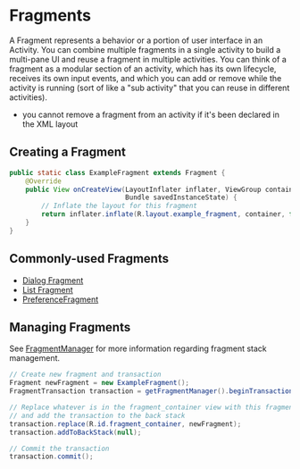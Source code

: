 # Fragments
A Fragment represents a behavior or a portion of user interface in an Activity. You can combine multiple fragments in a single activity to build a multi-pane UI and reuse a fragment in multiple activities. You can think of a fragment as a modular section of an activity, which has its own lifecycle, receives its own input events, and which you can add or remove while the activity is running (sort of like a "sub activity" that you can reuse in different activities).
* you cannot remove a fragment from an activity if it's been declared in the XML layout

## Creating a Fragment
```java
public static class ExampleFragment extends Fragment {
    @Override
    public View onCreateView(LayoutInflater inflater, ViewGroup container,
                             Bundle savedInstanceState) {
        // Inflate the layout for this fragment
        return inflater.inflate(R.layout.example_fragment, container, false);
    }
}
```

## Commonly-used Fragments
* [Dialog Fragment](http://developer.android.com/reference/android/app/DialogFragment.html)
* [List Fragment](http://developer.android.com/reference/android/app/ListFragment.html)
* [PreferenceFragment](http://developer.android.com/reference/android/preference/PreferenceFragment.html)

## Managing Fragments
See [FragmentManager](http://developer.android.com/reference/android/app/FragmentManager.html) for more information regarding fragment stack management.
```java
// Create new fragment and transaction
Fragment newFragment = new ExampleFragment();
FragmentTransaction transaction = getFragmentManager().beginTransaction();

// Replace whatever is in the fragment_container view with this fragment,
// and add the transaction to the back stack
transaction.replace(R.id.fragment_container, newFragment);
transaction.addToBackStack(null);

// Commit the transaction
transaction.commit();
```
